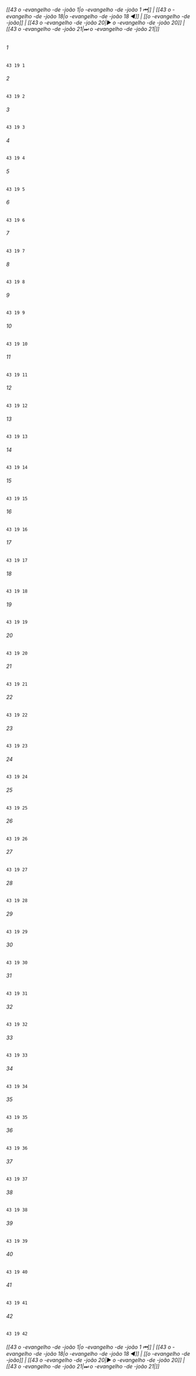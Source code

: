 
###### [[43 o -evangelho -de -joão 1|o -evangelho -de -joão 1 ⏮]] | [[43 o -evangelho -de -joão 18|o -evangelho -de -joão 18 ◀]] | [[o -evangelho -de -joão]] | [[43 o -evangelho -de -joão 20|▶ o -evangelho -de -joão 20]] | [[43 o -evangelho -de -joão 21|⏭ o -evangelho -de -joão 21|]]

###### 1
``` verse
43 19 1 
```
###### 2
``` verse
43 19 2 
```
###### 3
``` verse
43 19 3 
```
###### 4
``` verse
43 19 4 
```
###### 5
``` verse
43 19 5 
```
###### 6
``` verse
43 19 6 
```
###### 7
``` verse
43 19 7 
```
###### 8
``` verse
43 19 8 
```
###### 9
``` verse
43 19 9 
```
###### 10
``` verse
43 19 10 
```
###### 11
``` verse
43 19 11 
```
###### 12
``` verse
43 19 12 
```
###### 13
``` verse
43 19 13 
```
###### 14
``` verse
43 19 14 
```
###### 15
``` verse
43 19 15 
```
###### 16
``` verse
43 19 16 
```
###### 17
``` verse
43 19 17 
```
###### 18
``` verse
43 19 18 
```
###### 19
``` verse
43 19 19 
```
###### 20
``` verse
43 19 20 
```
###### 21
``` verse
43 19 21 
```
###### 22
``` verse
43 19 22 
```
###### 23
``` verse
43 19 23 
```
###### 24
``` verse
43 19 24 
```
###### 25
``` verse
43 19 25 
```
###### 26
``` verse
43 19 26 
```
###### 27
``` verse
43 19 27 
```
###### 28
``` verse
43 19 28 
```
###### 29
``` verse
43 19 29 
```
###### 30
``` verse
43 19 30 
```
###### 31
``` verse
43 19 31 
```
###### 32
``` verse
43 19 32 
```
###### 33
``` verse
43 19 33 
```
###### 34
``` verse
43 19 34 
```
###### 35
``` verse
43 19 35 
```
###### 36
``` verse
43 19 36 
```
###### 37
``` verse
43 19 37 
```
###### 38
``` verse
43 19 38 
```
###### 39
``` verse
43 19 39 
```
###### 40
``` verse
43 19 40 
```
###### 41
``` verse
43 19 41 
```
###### 42
``` verse
43 19 42 
```

###### [[43 o -evangelho -de -joão 1|o -evangelho -de -joão 1 ⏮]] | [[43 o -evangelho -de -joão 18|o -evangelho -de -joão 18 ◀]] | [[o -evangelho -de -joão]] | [[43 o -evangelho -de -joão 20|▶ o -evangelho -de -joão 20]] | [[43 o -evangelho -de -joão 21|⏭ o -evangelho -de -joão 21|]]

